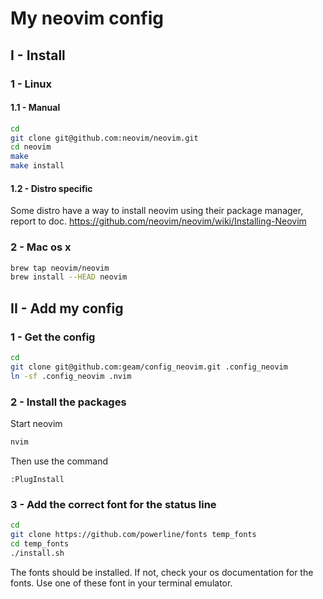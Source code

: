 # My neovim config
## I - Install
### 1 - Linux
#### 1.1 - Manual
```bash
cd
git clone git@github.com:neovim/neovim.git
cd neovim
make
make install
```
#### 1.2 - Distro specific
Some distro have a way to install neovim using their package manager, report to doc.
https://github.com/neovim/neovim/wiki/Installing-Neovim
### 2 - Mac os x
```bash
brew tap neovim/neovim
brew install --HEAD neovim
```
## II - Add my config
### 1 - Get the config
```bash
cd
git clone git@github.com:geam/config_neovim.git .config_neovim
ln -sf .config_neovim .nvim
```
### 2 - Install the packages
Start neovim
```bash
nvim
```
Then use the command
```vim
:PlugInstall
```
### 3 - Add the correct font for the status line
```bash
cd
git clone https://github.com/powerline/fonts temp_fonts
cd temp_fonts
./install.sh
```
The fonts should be installed. If not, check your os documentation for the fonts.
Use one of these font in your terminal emulator.
